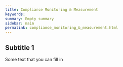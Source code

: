 ```yaml
---
title: Compliance Monitoring & Measurement
keywords:
summary: Empty summary
sidebar: main
permalink: compliance_monitoring_&_measurement.html
---
```


## Subtitle 1

Some text that you can fill in